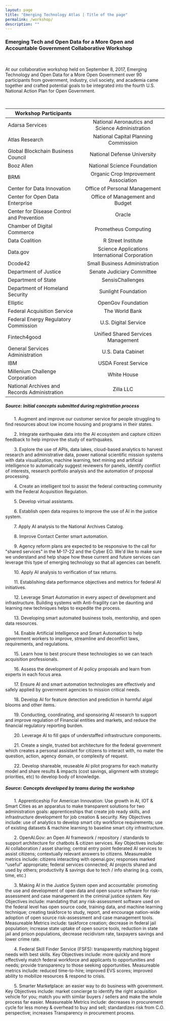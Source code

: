 ```yaml
---
layout: page
title: "Emerging Technology Atlas | Title of the page"
permalink: /workshop/
description: ""
---
```


### Emerging Tech and Open Data for a More Open and Accountable Government Collaborative Workshop

<p> <br> </p>

<p>At our collaborative workshop held on September 8, 2017, Emerging Technology and Open Data for a More Open Government over 90 participants from government, industry, civil society, and academia came together and crafted potential goals to be integrated into the fourth U.S. National Action Plan for Open Government.</p>

<p> <br> </p>

|                                      Workshop Participants                                       ||                                   
| ------------------------------------------------|:-----------------------------------------------:|
| Adarsa Services                                 | National Aeronautics and Science Administration |
| Atlas Research                                  | National Capital Planning Commission            |
| Global Blockchain Business Council              | National Defense University                     |
| Booz Allen                                      | National Science Foundation                     |
| BRMi                                            | Organic Crop Improvement Association            |
| Center for Data Innovation                      | Office of Personal Management                   |
| Center for Open Data Enterprise                 | Office of Management and Budget                 |
| Center for Disease Control and Prevention       | Oracle                                          |
| Chamber of Digital Commerce                     | Prometheus Computing                            |
| Data Coalition                                  | R Street Institute                              |
| Data.gov                                        | Science Applications International Corporation  |
| Dcode42                                         | Small Business Administration                   |
| Department of Justice                           | Senate Judiciary Committee                      |
| Department of State                             | SensisChallenges                                |
| Department of Homeland Security                 | Sunlight Foundation                             |
| Elliptic                                        | OpenGov Foundation                              |
| Federal Acquisition Service                     | The World Bank                                  |
| Federal Energy Regulatory Commission            | U.S. Digital Service                            |
| Fintech4good                                    | Unified Shared Services Management              |
| General Services Administration                 | U.S. Data Cabinet                               |
| IBM                                             | USDA Forest Service                             |
| Millenium Challenge Corporation                 | White House                                     |
| National Archives and Records Administration    | Zilla LLC                                       |




##### Source: Initial concepts submitted during registration process

<p>&nbsp;&nbsp;&nbsp;&nbsp;&nbsp;&nbsp; 1. Augment and improve our customer service for people struggling to find resources about low income housing and programs in their states.</p>

<p>&nbsp;&nbsp;&nbsp;&nbsp;&nbsp;&nbsp; 2. Integrate earthquake data into the AI ecosystem and capture citizen feedback to help improve the study of earthquakes.</p>

<p>&nbsp;&nbsp;&nbsp;&nbsp;&nbsp;&nbsp; 3. Explore the use of APIs, data lakes, cloud-based analytics to harvest research and administrative data, power national scientific mission systems with data visualization, machine learning, text mining and artificial intelligence to automatically suggest reviewers for panels, identify conflict of interests, research portfolio analysis and the automation of proposal processing.</p>

<p>&nbsp;&nbsp;&nbsp;&nbsp;&nbsp;&nbsp; 4. Create an intelligent tool to assist the federal contracting community with the Federal Acquisition Regulation.</p>  

<p>&nbsp;&nbsp;&nbsp;&nbsp;&nbsp;&nbsp; 5. Develop virtual assistants.</p> 

<p>&nbsp;&nbsp;&nbsp;&nbsp;&nbsp;&nbsp; 6. Establish open data requires to improve the use of AI in the justice system. </p> 

<p>&nbsp;&nbsp;&nbsp;&nbsp;&nbsp;&nbsp; 7. Apply AI analysis to the National Archives Catalog.</p> 

<p>&nbsp;&nbsp;&nbsp;&nbsp;&nbsp;&nbsp; 8. Improve Contact Center smart automation.</p> 

<p>&nbsp;&nbsp;&nbsp;&nbsp;&nbsp;&nbsp; 9. Agency reform plans are expected to be responsive to the call for "shared services" in the M-17-22 and the Cyber EO.  We'd like to make sure we understand and help shape how these current and future services can leverage this type of emerging technology so that all agencies can benefit.</p> 

<p>&nbsp;&nbsp;&nbsp;&nbsp;&nbsp;&nbsp; 10. Apply AI analysis to verification of tax returns.</p> 

<p>&nbsp;&nbsp;&nbsp;&nbsp;&nbsp;&nbsp; 11. Establishing data performance objectives and metrics for federal AI initiatives.</p>

<p>&nbsp;&nbsp;&nbsp;&nbsp;&nbsp;&nbsp; 12. Leverage Smart Automation in every aspect of development and infrastructure. Building systems with Anti-fragility can be daunting and learning new techniques helps to expedite the process.</p> 

<p>&nbsp;&nbsp;&nbsp;&nbsp;&nbsp;&nbsp; 13. Developing smart automated business tools, mentorship, and open data resources.</p> 

<p>&nbsp;&nbsp;&nbsp;&nbsp;&nbsp;&nbsp; 14. Enable Artificial Intelligence and Smart Automation to help government workers to improve, streamline and deconflict laws, requirements, and regulations.</p> 

<p>&nbsp;&nbsp;&nbsp;&nbsp;&nbsp;&nbsp; 15. Learn how to best procure these technologies so we can teach acquisition professionals.</p> 

<p>&nbsp;&nbsp;&nbsp;&nbsp;&nbsp;&nbsp; 16. Assess the development of AI policy proposals and learn from experts in each focus area.</p>

<p>&nbsp;&nbsp;&nbsp;&nbsp;&nbsp;&nbsp; 17. Ensure AI and smart automation technologies are effectively and safely applied by government agencies to mission critical needs.</p>

<p>&nbsp;&nbsp;&nbsp;&nbsp;&nbsp;&nbsp; 18. Develop AI for feature detection and prediction in harmful algal blooms and other items.</p> 

<p>&nbsp;&nbsp;&nbsp;&nbsp;&nbsp;&nbsp; 19. Conducting, coordinating, and sponsoring AI research to support and improve regulation of Financial entities and markets, and reduce the financial regulatory reporting burden.</p>

<p>&nbsp;&nbsp;&nbsp;&nbsp;&nbsp;&nbsp; 20. Leverage AI to fill gaps of understaffed infrastructure components.</p> 

<p>&nbsp;&nbsp;&nbsp;&nbsp;&nbsp;&nbsp; 21. Create a single, trusted bot architecture for the federal government which creates a personal assistant for citizens to interact with, no mater the question, action, agency domain, or complexity of request.</p>

<p>&nbsp;&nbsp;&nbsp;&nbsp;&nbsp;&nbsp; 22. Develop shareable, reuseable AI pilot programs for each maturity model and share results & impacts (cost savings, alignment with strategic priorities, etc) to develop body of knowledge.</p> 

##### Source: Concepts developed by teams during the workshop 

<p>&nbsp;&nbsp;&nbsp;&nbsp;&nbsp;&nbsp; 1. Apprenticeship For American Innovation: Use growth in AI, IOT & Smart Cities as an apparatus to make transparent solutions for two administration goals: apprenticeships that create job ready skills, and infrastructure development for job creation & security. Key Objectives include: use of analytics to develop smart city workforce requirements; use of existing datasets & machine learning to baseline smart city infrastructure.</p> 

<p>&nbsp;&nbsp;&nbsp;&nbsp;&nbsp;&nbsp; 2. OpenAI.Gov: an Open AI framework / repository / standards to support architecture for chatbots & citizen services. Key Objectives include: AI collaboration / asset sharing; central entry point federated AI services to assist citizens; contextually relevant answers to citizens. Measureable metrics include: citizens interacting with openai.gov; responses marked “useful” appropriate; federal services connected; AI projects shared and used by others; productivity & savings due to tech / info sharing (e.g. costs, time, etc.)</p> 

<p>&nbsp;&nbsp;&nbsp;&nbsp;&nbsp;&nbsp; 3. Making AI in the Justice System open and accountable: promoting the use and development of open data and open source software for risk-assessment and case management in the criminal justice system. Key Objectives include: mandating that any risk-assessment software used on the federal level has open source code, training data, and machine learning technique; creating taskforce to study, report, and encourage nation-wide adoption of open source risk-assessment and case management tools. Measureable Metrics include: taskforce creation; decrease in federal jail population; increase state uptake of open source tools, reduction in state jail and prison populations, decrease recidivism rate, taxpayers savings and lower crime rate.</p> 

<p>&nbsp;&nbsp;&nbsp;&nbsp;&nbsp;&nbsp; 4. Federal Skill Finder Service (FSFS): transparently matching biggest needs with best skills. Key Objectives include: more quickly and more effectively match federal workforce and applicants to opportunities and needs; provide transparency to those seeking opportunities. Measureable metrics include: reduced time-to-hire; improved EVS scores; improved ability to mobilize resources & respond to crisis.</p> 

<p>&nbsp;&nbsp;&nbsp;&nbsp;&nbsp;&nbsp; 5. Smarter Marketplace: an easier way to do business with government. Key Objectives include: market concierge to identify the right acquisition vehicle for you; match you with similar buyers / sellers and make the whole process far easier. Measureable Metrics include: decreases in procurement cycle for less money & overhead to buy and sell; standardizes risk from C.O. perspective; increases Transparency in procurement process.</p> 
